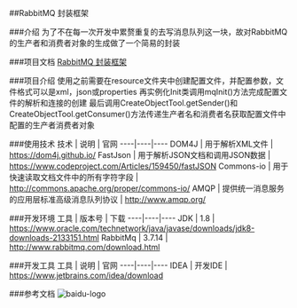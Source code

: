 ##RabbitMQ 封装框架

###介绍
为了不在每一次开发中累赘重复的去写消息队列这一块，故对RabbitMQ的生产者和消费者对象的生成做了一个简易的封装

###项目文档
[RabbitMQ 封装框架](http://192.168.10.61:9601/root/rabbitmq-framework.git)

###项目介绍
使用之前需要在resource文件夹中创建配置文件，并配置参数，文件格式可以是xml，json或properties
再实例化Init类调用mqInit()方法完成配置文件的解析和连接的创建
最后调用CreateObjectTool.getSender()和CreateObjectTool.getConsumer()方法传递生产者名和消费者名获取配置文件中配置的生产者消费者对象


###使用技术
技术 | 说明 | 官网 
----|----|---- 
DOM4J | 用于解析XML文件 | https://dom4j.github.io/
FastJson | 用于解析JSON文档和调用JSON数据 | https://www.codeproject.com/Articles/159450/fastJSON 
Commons-io | 用于快速读取文档文件中的所有字符字段 | http://commons.apache.org/proper/commons-io/ 
AMQP | 提供统一消息服务的应用层标准高级消息队列协议 | http://www.amqp.org/


###开发环境
工具 | 版本号 | 下载
 ----|----|---- 
JDK | 1.8 | https://www.oracle.com/technetwork/java/javase/downloads/jdk8-downloads-2133151.html 
RabbitMq | 3.7.14 | http://www.rabbitmq.com/download.html


###开发工具
工具 | 说明 | 官网 ----|----|---- IDEA | 开发IDE | https://www.jetbrains.com/idea/download 

###参考文档
![baidu-logo](https://www.baidu.com/img/baidu_85beaf5496f291521eb75ba38eacbd87.svg)